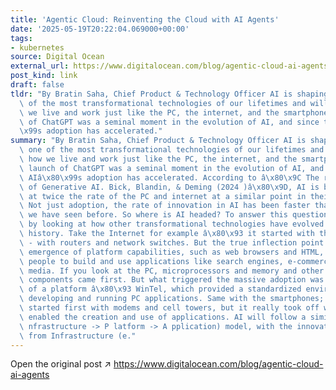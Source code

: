 ```yaml
---
title: 'Agentic Cloud: Reinventing the Cloud with AI Agents'
date: '2025-05-19T20:22:04.069000+00:00'
tags:
- kubernetes
source: Digital Ocean
external_url: https://www.digitalocean.com/blog/agentic-cloud-ai-agents
post_kind: link
draft: false
tldr: "By Bratin Saha, Chief Product & Technology Officer AI is shaping up to be one\
  \ of the most transformational technologies of our lifetimes and will change how\
  \ we live and work just like the PC, the internet, and the smartphone did. The launch\
  \ of ChatGPT was a seminal moment in the evolution of AI, and since then, AIâ\x80\
  \x99s adoption has accelerated."
summary: "By Bratin Saha, Chief Product & Technology Officer AI is shaping up to be\
  \ one of the most transformational technologies of our lifetimes and will change\
  \ how we live and work just like the PC, the internet, and the smartphone did. The\
  \ launch of ChatGPT was a seminal moment in the evolution of AI, and since then,\
  \ AIâ\x80\x99s adoption has accelerated. According to â\x80\x9C The rapid adoption\
  \ of Generative AI. Bick, Blandin, & Deming (2024 )â\x80\x9D, AI is being adopted\
  \ at twice the rate of the PC and internet at a similar point in their evolution.\
  \ Not just adoption, the rate of innovation in AI has been faster than anything\
  \ we have seen before. So where is AI headed? To answer this question, let us start\
  \ by looking at how other transformational technologies have evolved throughout\
  \ history. Take the Internet for example â\x80\x93 it started with the infrastructure\
  \ - with routers and network switches. But the true inflection point came with the\
  \ emergence of platform capabilities, such as web browsers and HTML, which allowed\
  \ people to build and use applications like search engines, e-commerce, and social\
  \ media. If you look at the PC, microprocessors and memory and other infrastructure\
  \ components came first. But what triggered the massive adoption was the creation\
  \ of a platform â\x80\x93 WinTel, which provided a standardized environment for\
  \ developing and running PC applications. Same with the smartphones; the infrastructure\
  \ started first with modems and cell towers, but it really took off when a platform\
  \ enabled the creation and use of applications. AI will follow a similar IPA ( I\
  \ nfrastructure -> P latform -> A pplication) model, with the innovation moving\
  \ from Infrastructure (e."
---
```

Open the original post ↗ https://www.digitalocean.com/blog/agentic-cloud-ai-agents
